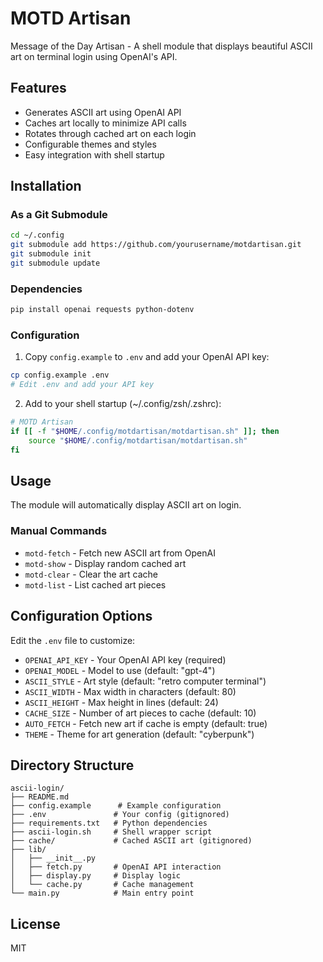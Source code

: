 # MOTD Artisan

Message of the Day Artisan - A shell module that displays beautiful ASCII art on terminal login using OpenAI's API.

## Features

- Generates ASCII art using OpenAI API
- Caches art locally to minimize API calls
- Rotates through cached art on each login
- Configurable themes and styles
- Easy integration with shell startup

## Installation

### As a Git Submodule

```bash
cd ~/.config
git submodule add https://github.com/yourusername/motdartisan.git
git submodule init
git submodule update
```

### Dependencies

```bash
pip install openai requests python-dotenv
```

### Configuration

1. Copy `config.example` to `.env` and add your OpenAI API key:
```bash
cp config.example .env
# Edit .env and add your API key
```

2. Add to your shell startup (~/.config/zsh/.zshrc):
```bash
# MOTD Artisan
if [[ -f "$HOME/.config/motdartisan/motdartisan.sh" ]]; then
    source "$HOME/.config/motdartisan/motdartisan.sh"
fi
```

## Usage

The module will automatically display ASCII art on login. 

### Manual Commands

- `motd-fetch` - Fetch new ASCII art from OpenAI
- `motd-show` - Display random cached art
- `motd-clear` - Clear the art cache
- `motd-list` - List cached art pieces

## Configuration Options

Edit the `.env` file to customize:

- `OPENAI_API_KEY` - Your OpenAI API key (required)
- `OPENAI_MODEL` - Model to use (default: "gpt-4")
- `ASCII_STYLE` - Art style (default: "retro computer terminal")
- `ASCII_WIDTH` - Max width in characters (default: 80)
- `ASCII_HEIGHT` - Max height in lines (default: 24)
- `CACHE_SIZE` - Number of art pieces to cache (default: 10)
- `AUTO_FETCH` - Fetch new art if cache is empty (default: true)
- `THEME` - Theme for art generation (default: "cyberpunk")

## Directory Structure

```
ascii-login/
├── README.md
├── config.example      # Example configuration
├── .env               # Your config (gitignored)
├── requirements.txt   # Python dependencies
├── ascii-login.sh     # Shell wrapper script
├── cache/             # Cached ASCII art (gitignored)
├── lib/
│   ├── __init__.py
│   ├── fetch.py       # OpenAI API interaction
│   ├── display.py     # Display logic
│   └── cache.py       # Cache management
└── main.py            # Main entry point
```

## License

MIT